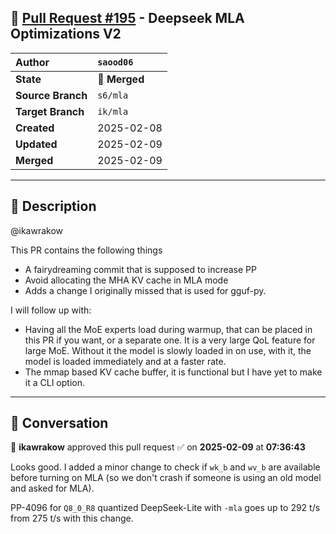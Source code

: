 ## 🔀 [Pull Request #195](https://github.com/ikawrakow/ik_llama.cpp/pull/195) -  Deepseek MLA Optimizations V2

| **Author** | `saood06` |
| :--- | :--- |
| **State** | 🔀 **Merged** |
| **Source Branch** | `s6/mla` |
| **Target Branch** | `ik/mla` |
| **Created** | 2025-02-08 |
| **Updated** | 2025-02-09 |
| **Merged** | 2025-02-09 |

---

## 📄 Description

@ikawrakow 

This PR contains the following things
- A fairydreaming commit that is supposed to increase PP
- Avoid allocating the MHA KV cache in MLA mode
- Adds a change I originally missed that is used for gguf-py.

I will follow up with:
- Having all the MoE experts load during warmup, that can be placed in this PR if you want, or a separate one. It is a very large QoL feature for large MoE. Without it the model is slowly loaded in on use, with it, the model is loaded immediately and at a faster rate.
- The mmap based KV cache buffer, it is functional but I have yet to make it a CLI option.

---

## 💬 Conversation

👤 **ikawrakow** approved this pull request ✅ on **2025-02-09** at **07:36:43**

Looks good. I added a minor change to check if `wk_b` and `wv_b` are available before turning on MLA (so we don't crash if someone is using an old model and asked for MLA).

PP-4096 for `Q8_0_R8` quantized DeepSeek-Lite with `-mla` goes up to 292 t/s from 275 t/s with this change.